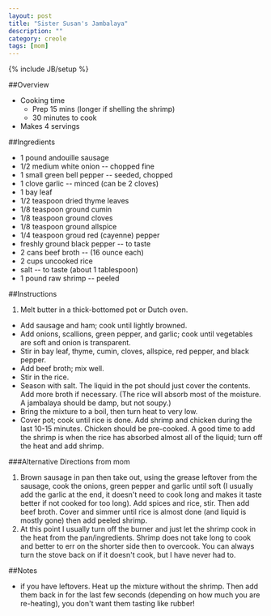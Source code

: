 ```yaml
---
layout: post
title: "Sister Susan's Jambalaya"
description: ""
category: creole
tags: [mom]
---
```

{% include JB/setup %}

##Overview

* Cooking time
    * Prep 15 mins (longer if shelling the shrimp)
    * 30 minutes to cook
* Makes 4 servings

##Ingredients

* 1 pound  andouille sausage
* 1/2 medium white onion -- chopped fine
* 1 small green bell pepper -- seeded, chopped
* 1 clove  garlic -- minced (can be 2 cloves)
* 1 bay leaf
* 1/2 teaspoon  dried thyme leaves
* 1/8 teaspoon  ground cumin
* 1/8 teaspoon  ground cloves
* 1/8 teaspoon  ground allspice
* 1/4 teaspoon  groud red (cayenne) pepper
* freshly ground black pepper -- to taste
* 2 cans  beef broth -- (16 ounce each)
* 2 cups  uncooked rice
* salt -- to taste (about 1 tablespoon)
* 1 pound  raw shrimp -- peeled

##Instructions

1. Melt butter in a thick-bottomed pot or Dutch oven.
* Add sausage and ham; cook until lightly browned.
* Add onions, scallions, green pepper, and garlic; cook until vegetables are soft and onion is transparent. 
* Stir in bay leaf, thyme, cumin, cloves, allspice, red pepper, and black pepper.
* Add beef broth; mix well.
* Stir in the rice.
* Season with salt.  The liquid in the pot should just cover the contents.  Add more broth if necessary. (The rice will absorb most of the moisture. A jambalaya should be damp, but not soupy.)
* Bring the mixture to a boil, then turn heat to very low.
* Cover pot; cook until rice is done.  Add shrimp and chicken during the last 10-15 minutes.  Chicken should be pre-cooked.  A good time to add the shrimp is when the rice has absorbed almost all of the liquid; turn off the heat and add shrimp.

###Alternative Directions from mom

1. Brown sausage in pan then take out, using the grease leftover from the sausage, cook the onions, green pepper and garlic until soft (I usually add the garlic at the end, it doesn't need to cook long and makes it taste better if not cooked for too long). Add spices and rice, stir. Then add beef broth. Cover and simmer until rice is almost done (and liquid is mostly gone) then add peeled shrimp.  
2. At this point I usually turn off the burner and just let the shrimp cook in the heat from the pan/ingredients.  Shrimp does not take long to cook and better to err on the shorter side then to overcook. You can always turn the stove back on if it doesn't cook, but I have never had to.

##Notes

* if you have leftovers.  Heat up the mixture without the shrimp. Then add them back in for the last few seconds (depending on how much you are re-heating), you don't want them tasting like rubber!
